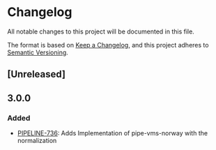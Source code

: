 # Changelog

All notable changes to this project will be documented in this file.

The format is based on [Keep a
Changelog](https://keepachangelog.com/en/1.0.0/), and this project adheres to
[Semantic Versioning](https://semver.org/spec/v2.0.0.html).

## [Unreleased]

## 3.0.0

### Added

* [PIPELINE-736](https://globalfishingwatch.atlassian.net/browse/PIPELINE-736): Adds
  Implementation of pipe-vms-norway with the normalization

